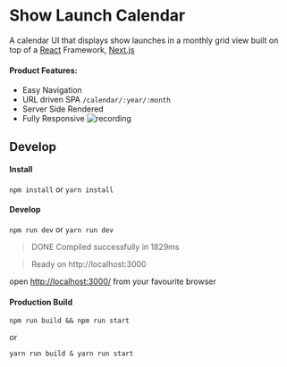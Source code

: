 # Show Launch Calendar

A calendar UI that displays show launches in a monthly grid view built on top of a [React](https://reactjs.org/) Framework, [Next.js](https://nextjs.org/)
#### Product Features:
* Easy Navigation
* URL driven SPA `/calendar/:year/:month`
* Server Side Rendered
* Fully Responsive
  ![recording](http://g.recordit.co/o4deTKe5KR.gif)

## Develop
#### Install
`npm install` or `yarn install`

#### Develop
`npm run dev` or `yarn run dev`

> DONE  Compiled successfully in 1829ms 

> Ready on http://localhost:3000

open [http://localhost:3000/](http://localhost:3000/) from your favourite browser

#### Production Build
`npm run build && npm run start` 

or 

`yarn run build & yarn run start`                                                                                                                                           